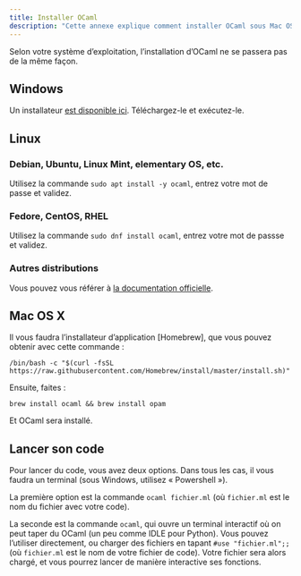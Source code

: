 ```yaml
---
title: Installer OCaml
description: "Cette annexe explique comment installer OCaml sous Mac OS X, Windows et Linux (Ubuntu, Debian, Fedora, etc)."
---
```


Selon votre système d’exploitation, l’installation d’OCaml ne se passera pas de la même façon.

## Windows

Un installateur [est disponible ici](https://github.com/fdopen/opam-repository-mingw/releases/download/0.0.0.2/OCaml64.exe).
Téléchargez-le et exécutez-le.

## Linux

### Debian, Ubuntu, Linux Mint, elementary OS, etc.

Utilisez la commande `sudo apt install -y ocaml`, entrez votre mot de passe et validez.

### Fedore, CentOS, RHEL

Utilisez la commande `sudo dnf install ocaml`, entrez votre mot de passse et validez.

### Autres distributions

Vous pouvez vous référer à [la documentation officielle](https://ocaml.org/docs/install.html).

## Mac OS X

Il vous faudra l’installateur d’application [Homebrew], que vous pouvez obtenir avec cette commande :

```
/bin/bash -c "$(curl -fsSL https://raw.githubusercontent.com/Homebrew/install/master/install.sh)"
```

Ensuite, faites :

```
brew install ocaml && brew install opam
```

Et OCaml sera installé.

## Lancer son code

Pour lancer du code, vous avez deux options. Dans tous les cas, il vous faudra un terminal (sous Windows, utilisez « Powershell »).

La première option est la commande `ocaml fichier.ml` (où `fichier.ml` est le nom du fichier avec votre code).

La seconde est la commande `ocaml`, qui ouvre un terminal interactif où on peut taper du OCaml (un peu comme IDLE pour Python).
Vous pouvez l’utiliser directement, ou charger des fichiers en tapant `#use "fichier.ml";;` (où `fichier.ml` est le nom de votre fichier de code).
Votre fichier sera alors chargé, et vous pourrez lancer de manière interactive ses fonctions.
